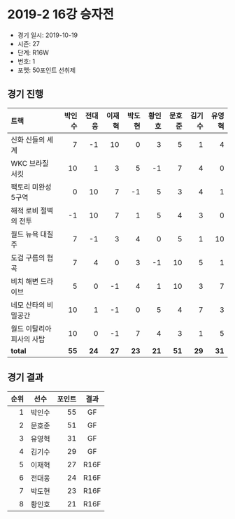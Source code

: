 # 2019-2 16강 승자전

- 경기 일시: 2019-10-19
- 시즌: 27
- 단계: R16W
- 번호: 1
- 포맷: 50포인트 선취제





## 경기 진행

| 트랙 | 박인수 | 전대웅 | 이재혁 | 박도현 | 황인호 | 문호준 | 김기수 | 유영혁 |
|:---|---:|---:|---:|---:|---:|---:|---:|---:|
| 신화 신들의 세계 | 7 | -1 | 10 | 0 | 3 | 5 | 1 | 4 |
| WKC 브라질 서킷 | 10 | 1 | 3 | 5 | -1 | 7 | 4 | 0 |
| 팩토리 미완성 5구역 | 0 | 10 | 7 | -1 | 5 | 3 | 4 | 1 |
| 해적 로비 절벽의 전투 | -1 | 10 | 7 | 1 | 5 | 4 | 3 | 0 |
| 월드 뉴욕 대질주 | 7 | -1 | 3 | 4 | 0 | 5 | 1 | 10 |
| 도검 구름의 협곡 | 7 | 4 | 0 | 3 | -1 | 10 | 5 | 1 |
| 비치 해변 드라이브 | 5 | 0 | -1 | 4 | 1 | 10 | 3 | 7 |
| 네모 산타의 비밀공간 | 10 | 1 | -1 | 0 | 5 | 4 | 7 | 3 |
| 월드 이탈리아 피사의 사탑 | 10 | 0 | -1 | 7 | 4 | 3 | 1 | 5 |
| __total__ | __55__ | __24__ | __27__ | __23__ | __21__ | __51__ | __29__ | __31__ |




## 경기 결과

| 순위 | 선수 | 포인트 | 결과 |
|---:|:---:|---:|:---:|
| 1 | 박인수 | 55 | GF |
| 2 | 문호준 | 51 | GF |
| 3 | 유영혁 | 31 | GF |
| 4 | 김기수 | 29 | GF |
| 5 | 이재혁 | 27 | R16F |
| 6 | 전대웅 | 24 | R16F |
| 7 | 박도현 | 23 | R16F |
| 8 | 황인호 | 21 | R16F |

